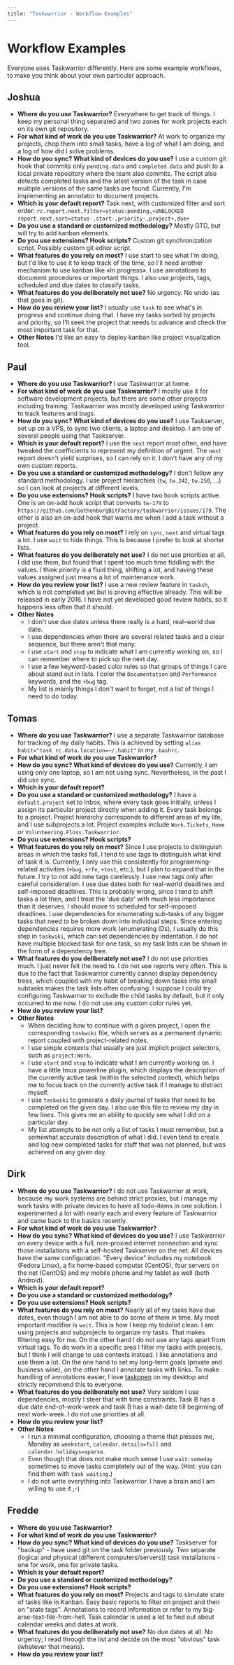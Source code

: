 ```yaml
---
title: "Taskwarrior - Workflow Examples"
---
```


# Workflow Examples

Everyone uses Taskwarrior differently.
Here are some example workflows, to make you think about your own particular approach.

## Joshua

- **Where do you use Taskwarrior?**
  Everywhere to get track of things.
  I keep my personal thing separated and two zones for work projects each on its own git repository.
- **For what kind of work do you use Taskwarrior?**
  At work to organize my projects, chop them into small tasks, have a log of what I am doing, and a log of how did I solve problems.
- **How do you sync? What kind of devices do you use?**
  I use a custom git hook that commits only `pending.data` and `completed.data` and push to a local private repository where the team also commits.
  The script also detects completed tasks and the latest version of the task in case multiple versions of the same tasks are found.
  Currently, I'm implementing an annotator to document projects.
- **Which is your default report?**
  Task next, with customized filter and sort order:
  `rc.report.next.filter=status:pending,+UNBLOCKED`
  `report.next.sort=status-,start-,priority-,project+,due+`
- **Do you use a standard or customized methodology?**
  Mostly GTD, but will try to add kanban elements.
- **Do you use extensions? Hook scripts?**
  Custom git synchronization script.
  Possibly custom git editor script.
- **What features do you rely on most?**
  I use start to see what I'm doing, but I'd like to use it to keep track of the time, so I'll need another mechanism to use kanban like «In progress».
  I use annotations to document procedures or important things.
  I also use projects, tags, scheduled and due dates to classify tasks.
- **What features do you deliberately not use?**
  No urgency.
  No undo (as that goes in git).
- **How do you review your list?**
  I usually use `task` to see what's in progress and continue doing that.
  I have my tasks sorted by projects and priority, so I'll seek the project that needs to advance and check the most important task for that.
- **Other Notes**
  I'd like an easy to deploy kanban like project visualization tool.

## Paul

- **Where do you use Taskwarrior?**
  I use Taskwarrior at home.
- **For what kind of work do you use Taskwarrior?**
  I mostly use it for software development projects, but there are some other projects including training.
  Taskwarrior was mostly developed using Taskwarrior to track features and bugs.
- **How do you sync? What kind of devices do you use?**
  I use Taskserver, set up on a VPS, to sync two clients, a laptop and desktop.
  I am one of several people using that Taskserver.
- **Which is your default report?**
  I use the `next` report most often, and have tweaked the coefficients to represent my definition of urgent.
  The `next` report doesn't yield surprises, so I can rely on it.
  I don't have any of my own custom reports.
- **Do you use a standard or customized methodology?**
  I don't follow any standard methodology.
  I use project hierarchies (`tw`, `tw.242`, `tw.250`, ...) so I can look at projects at different levels.
- **Do you use extensions? Hook scripts?**
  I have two hook scripts active.
  One is an on-add hook script that converts `tw-179` to `https://github.com/GothenburgBitFactory/taskwarrior/issues/179`.
  The other is also an on-add hook that warns me when I add a task without a project.
- **What features do you rely on most?**
  I rely on `sync`, `next` and virtual tags a lot.
  I use `wait` to hide things.
  This is because I prefer to look at shorter lists.
- **What features do you deliberately not use?**
  I do not use priorities at all.
  I did use them, but found that I spent too much time fiddling with the values.
  I think priority is a fluid thing, shifting a lot, and having these values assigned just means a lot of maintenance work.
- **How do you review your list?**
  I use a new review feature in `tasksh`, which is not completed yet but is proving effective already.
  This will be released in early 2016.
  I have not yet developed good review habits, so it happens less often that it should.
- **Other Notes**
  - I don't use due dates unless there really is a hard, real-world due date.
  - I use dependencies when there are several related tasks and a clear sequence, but there aren't that many.
  - I use `start` and `stop` to indicate what I am currently working on, so I can remember where to pick up the next day.
  - I use a few keyword-based color rules so that groups of things I care about stand out in lists.
    I color the `Documentation` and `Performance` keywords, and the `+bug` tag.
  - My list is mainly things I don't want to forget, not a list of things I need to do today.

## Tomas

- **Where do you use Taskwarrior?**
  I use a separate Taskwarrior database for tracking of my daily habits.
  This is achieved by setting `alias habit="task rc.data.location=~/.habit"` in my `.bashrc`.
- **For what kind of work do you use Taskwarrior?**
- **How do you sync? What kind of devices do you use?**
  Currently, I am using only one laptop, so I am not using sync.
  Nevertheless, in the past I did use sync.
- **Which is your default report?**
- **Do you use a standard or customized methodology?**
  I have a `default.project` set to Inbox, where every task goes initially, unless I assign its particular project directly when adding it.
  Every task belongs to a project.
  Project hierarchy corresponds to different areas of my life, and I use subprojects a lot.
  Project examples include `Work.Tickets`, `Home` or `Volunteering.Floss.Taskwarrior`.
- **Do you use extensions? Hook scripts?**
- **What features do you rely on most?**
  Since I use projects to distinguish areas in which the tasks fall, I tend to use tags to distinguish what kind of task it is.
  Currently, I only use this consistently for programming-related activities (`+bug`, `+rfe`, `+test`, etc.), but I plan to expand that in the future.
  I try to not add new tags carelessly.
  I use new tags only after careful consideration.
  I use due dates both for real-world deadlines and self-imposed deadlines.
  This is probably wrong, since I tend to shift tasks a lot then, and I treat the 'due date' with much less importance than it deserves.
  I should move to scheduled for self-imposed deadlines.
  I use dependencies for enumerating sub-tasks of any bigger tasks that need to be broken down into individual steps.
  Since entering dependencies requires more work (enumerating IDs), I usually do this step in `taskwiki`, which can set dependencies by indentation.
  I do not have multiple blocked task for one task, so my task lists can be shown in the form of a dependency tree.
- **What features do you deliberately not use?**
  I do not use priorities much.
  I just never felt the need to.
  I do not use reports very often.
  This is due to the fact that Taskwarrior currently cannot display dependency trees, which coupled with my habit of breaking down tasks into small subtasks makes the task lists often confusing.
  I suppose I could try configuring Taskwarrior to exclude the child tasks by default, but it only occurred to me now.
  I do not use any custom color rules yet.
- **How do you review your list?**
- **Other Notes**
  - When deciding how to continue with a given project, I open the corresponding `taskwiki` file, which serves as a permanent dynamic report coupled with project-related notes.
  - I use simple contexts that usually are just implicit project selectors, such as `project:Work`.
  - I use `start` and `stop` to indicate what I am currently working on.
    I have a little tmux powerline plugin, which displays the description of the currently active task (within the selected context), which helps me to focus back on the currently active task if I manage to distract myself.
  - I use `taskwiki` to generate a daily journal of tasks that need to be completed on the given day.
    I also use this file to review my day in few lines.
    This gives me an ability to quickly see what I did on a particular day.
  - My list attempts to be not only a list of tasks I must remember, but a somewhat accurate description of what I did.
    I even tend to create and log new completed tasks for stuff that was not planned, but was achieved on any given day.

## Dirk

- **Where do you use Taskwarrior?**
  I do not use Taskwarrior at work, because my work systems are behind strict proxies, but I manage my work tasks with private devices to have all todo-items in one solution.
  I experimented a lot with nearly each and every feature of Taskwarrior and came back to the basics recently.
- **For what kind of work do you use Taskwarrior?**
- **How do you sync? What kind of devices do you use?**
  I use Taskwarrior on every device with a full, non-proxied internet connection and sync those installations with a self-hosted Taskserver on the net.
  All devices have the same configuration.
  "Every device" includes my notebook (Fedora Linux), a fix home-based computer (CentOS), four servers on the net (CentOS) and my mobile phone and my tablet as well (both Android).
- **Which is your default report?**
- **Do you use a standard or customized methodology?**
- **Do you use extensions? Hook scripts?**
- **What features do you rely on most?**
  Nearly all of my tasks have due dates, even though I am not able to do some of them in time.
  My most important modifier is `wait`.
  This is how I keep my todolist clean.
  I am using projects and subprojects to organize my tasks.
  That makes filtering easy for me.
  On the other hand I do not use any tags apart from virtual tags.
  To do work in a specific area I filter my tasks with projects, but I think I will change to use contexts instead.
  I like annotations and use them a lot.
  On the one hand to set my long-term goals (private and business wise), on the other hand I annotate tasks with links.
  To make handling of annotations easier, I love [taskopen](https://github.com/jschlatow/taskopen) on my desktop and strictly recommend this to everyone.
- **What features do you deliberately not use?**
  Very seldom I use dependencies, mostly I steer that with time constraints.
  Task B has a due date end-of-work-week and task B has a wait-date till beginning of next work-week.
  I do not use priorities at all.
- **How do you review your list?**
- **Other Notes**
  - I run a minimal configuration, choosing a theme that pleases me, Monday as `weekstart`, `calendar.details=full` and `calendar.holidays=sparse`.
  - Even though that does not make much sense I use `wait:someday` sometimes to move tasks completely out of the way.
    (Hint: you can find them with `task waiting`.)
  - I do not write everything into Taskwarrior.
    I have a brain and I am willing to use it ;-)

## Fredde

- **Where do you use Taskwarrior?**
- **For what kind of work do you use Taskwarrior?**
- **How do you sync? What kind of devices do you use?**
  Taskserver for "backup" - have used git on the task folder previously.
  Two separate (logical and physical (different computers/servers)) task installations - one for work, one for private tasks.
- **Which is your default report?**
- **Do you use a standard or customized methodology?**
- **Do you use extensions? Hook scripts?**
- **What features do you rely on most?**
  Projects and tags to simulate state of tasks like in Kanban.
  Easy basic reports to filter on project and then on "state tags".
  Annotations to record information or refer to my big-arse-text-file-from-hell.
  Task calendar is used a lot to find out about calendar weeks and dates at work.
- **What features do you deliberately not use?**
  No due dates at all.
  No urgency; I read through the list and decide on the most "obvious" task (whatever that means).
- **How do you review your list?**
